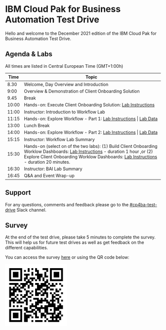 # IBM Cloud Pak for Business Automation Test Drive

Hello and welcome to the December 2021 edition of the IBM Cloud Pak for Business Automation Test Drive. 

## Agenda & Labs

All times are listed in Central European Time (GMT+1:00h)

| **Time** | Topic                                                        |
| -------- | ------------------------------------------------------------ |
| 8.30     | Welcome, Day Overview and Introduction                       |
| 9:00     | Overview & Demonstration of Client Onboarding Solution       |
| 9.45     | Break                                                        |
| 10:00    | Hands-on: Execute Client Onboarding Solution: [Lab Instructions](Labs/End-to-End/%5BTest%20Drive%5D%20Lab%20Guide%20-%20End-to-End%20Scenario.pdf) |
| 11:00    | Instructor: Introduction to Workflow Lab                     |
| 11:15    | Hands-on: Explore Workflow - Part 1: [Lab Instructions](Labs/Workflow/%5BTest%20Drive%5D%20Lab%20Guide%20-%20Introduction%20to%20IBM%20Business%20Automation%20Workflow.pdf) \| [Lab Data](Labs/Workflow/Lab%20Data) |
| 13:00    | Lunch Break                                                  |
| 14:00    | Hands-on: Explore Workflow - Part 2: [Lab Instructions](Labs/Workflow/%5BTest%20Drive%5D%20Lab%20Guide%20-%20Using%20Services%20in%20Workflow.pdf) \| [Lab Data](Labs/Workflow/Lab%20Data) |
| 15:15    | Instructor: Workflow Lab Summary                             |
| 15:30    | Hands-on (select on of the two labs): (1) Build Client Onboarding Worklow Dashboards: [Lab Instructions](Labs/Business%20Automation%20Insights/Lab%20Guide%20-%20Operational%20Intelligence%20-%20BAI%20-%20Build%20Business%20Performance%20Center%20Dashboard.pdf) - duration 1 hour ,or (2) Explore Client Onboarding Worklow Dashboards: [Lab Instructions](Labs/Business%20Automation%20Insights/Lab%20Guide%20-%20Operational%20Intelligence%20-%20BAI%20-%20Explore%20Business%20Performance%20Center%20Dashboard.pdf) - duration 20 minutes. |
| 16:30    | Instructor: BAI Lab Summary                                  |
| 16:45    | Q&A and Event Wrap-up                                        |



## Support

For any questions, comments and feedback please go to the [#cp4ba-test-drive](https://ibm-cloudpak-partners.slack.com/archives/C02NUHE63JA) Slack channel.

## Survey

At the end of the test drive, please take 5 minutes to complete the survey. This will help us for future test drives as well as get feedback on the different capabilities.

You can access the survey [here](https://www.surveymonkey.com/r/IBMCP4BATestDrive) or using the QR code below:

![Survey QR Code](survey-qrcode.png)
